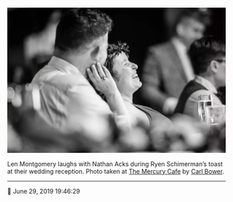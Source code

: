 ![Len Montgomery laughs with Nathan Acks](assets/952ebfabdf904f048d73b87290a80bd9.webp)

Len Montgomery laughs with Nathan Acks during Ryen Schimerman’s toast at their wedding reception. Photo taken at [The Mercury Cafe](http://mercurycafe.com/) by [Carl Bower](http://carlbowerphotos.com/).

- - - -

📅 June 29, 2019 19:46:29
